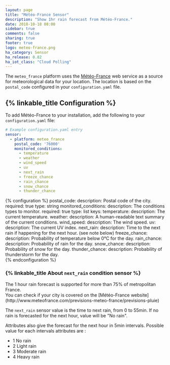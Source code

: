 ```yaml
---
layout: page
title: "Météo-France Sensor"
description: "Show 1hr rain forecast from Météo-France."
date: 2018-10-18 08:00
sidebar: true
comments: false
sharing: true
footer: true
logo: meteo-france.png
ha_category: Sensor
ha_release: 0.82
ha_iot_class: "Cloud Polling"
---
```


The `meteo_france` platform uses the [Météo-France](http://www.meteofrance.com/) web service as a source for meteorological data for your location. The location is based on the `postal_code` configured in your `configuration.yaml` file.

## {% linkable_title Configuration %}

To add Météo-France to your installation, add the following to your `configuration.yaml` file:

```yaml
# Example configuration.yaml entry
sensor:
  - platform: meteo_france
    postal_code: '76000'
    monitored_conditions:
      - temperature
      - weather
      - wind_speed
      - uv
      - next_rain
      - freeze_chance
      - rain_chance
      - snow_chance
      - thunder_chance
```

{% configuration %}
  postal_code:
    description: Postal code of the city.
    required: true
    type: string
  monitored_conditions:
    description: The conditions types to monitor.
    required: true
    type: list
    keys:
      temperature:
        description: The current temperature.
      weather:
        description: A human-readable text summary of the current conditions.
      wind_speed:
        description: The wind speed.
      uv:
        description: The current UV index.
      next_rain:
        description: Time to the next rain if happening for the next hour. (see note below)
      freeze_chance:
        description: Probability of temperature below 0°C for the day.
      rain_chance:
        description: Probability of rain for the day.
      snow_chance:
        description: Probability of snow for the day.
      thunder_chance:
        description: Probability of thunderstorm for the day.        
{% endconfiguration %}


### {% linkable_title About `next_rain` condition sensor %}

<p class='note warning'>
  The 1 hour rain forecast is supported for more than 75% of metropolitan France.<br/>
  You can check if your city is covered on the [Météo-France website](http://www.meteofrance.com/previsions-meteo-france/previsions-pluie)
</p>

The `next_rain` sensor value is the time to next rain, from 0 to 55min.
If no rain is forecasted for the next hour, value will be "No rain".

Attributes also give the forecast for the next hour in 5min intervals.
Possible value for each intervals attributes are :
- 1 No rain
- 2 Light rain
- 3 Moderate rain
- 4 Heavy rain
